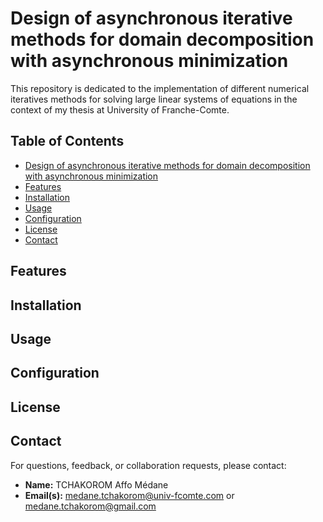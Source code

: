 
# Design of asynchronous iterative methods for domain decomposition with asynchronous minimization

This repository is dedicated to the implementation of different numerical iteratives methods for solving large linear systems of equations in the context of my thesis at University of Franche-Comte.


## Table of Contents

- [Design of asynchronous iterative methods for domain decomposition with asynchronous minimization](#project-name)
- [Features](#features)
- [Installation](#installation)
- [Usage](#usage)
- [Configuration](#configuration)
- [License](#license)
- [Contact](#contact)

## Features



## Installation

<!-- 
### Pre-requirements

This implementations of numerical iteratives methods is based on PETSc (Portable, Extensible Toolkit for Scientific Computation), a suite of data structures and routines for scalable (parallel) solution of scientific applications modeled by parallel differential equations (PDEs) and other related problems.

PETSc provides a comprehensive set of tools for solving linear and nonlinear equations, time-dependent problems, optimization, and other tasks related to PDEs on parallel computers. It supports parallel computations using message-passing via MPI (Message Passing Interface), making it highly efficient for large-scale distributed computations.

PETSc application is hosted on petsc.org website along with manual and tutorials. Find below the steps to install PETSc 3.22.0, the current version as this lines are written

```bash
# Clone the repository
git clone -b release https://gitlab.com/petsc/petsc.git petsc


## Installation

#### Clone the repository

```bash
git clone https://github.com/craftman22/medane_tchakorom_ufc_thesis_repository.git
```


#### Install the required dependencies

- [make](https://www.gnu.org/software/make/)
- [Python3](https://www.python.org)
- C and C++ compilers (e.g. gcc or clang)
- [OPTIONAL] Fortran compiler (e.g. gfortran)

Installating PETSc is pretty forward process. Here is a quick start tutorial for doing so. An in-place installation is recommended for all-in-one folder manageable installation. After installing PETSc, remember to checkout the PETSc v3.22.0 or above.

```bash
# Change directory into the cloned repository
cd petsc

# To anchor to a release version (without intermediate fixes), use
git checkout vMAJOR.MINOR.PATCH
```

After installation, PETSc needs to be configured with minimum options in order to be used. Below is a basic configuration using MPICH as MPI implementation and setting PETSc in debug mode.

Note: You should set the env variables PETSC_DIR and PETSC_ARCH respectively to "petsc installation folder" and "petsc arch folder"

```bash
# Change directory into the PETSc repository
cd petsc

# Run the command to configure PETSc and follow all the guidelines
./configure --download-mpich --debug=1
```

### Clone repository

After PETSc installation and configuraiton, you can clone the current repository in the desired path. Checkout the main branch for lastest release.

```bash
# Clone the repository
git clone git@github.com:craftman22/medane_tchakorom_ufc_thesis_repository.git

# Change directory into the application repository
cd medane_tchakorom_ufc_thesis_repository
``` -->


## Usage


<!-- 

```

In order to be able to build the project, one need to configure PETSc with minimal options. Below is an example of basic configuration command. This should be sufficient for building the project.

```bash
# Change directory into the PETSc installation directory
cd petsc

# Run the command to configure PETSc and follow all the guidelines
./configure --with-cc=gcc --with-cxx=g++ --with-fc=gfortran --download-mpich --download-f2cblaslapack --download-hypre --with-debugging=no
```

**Warning** : For best performances, one should turn off PETSc debugging option by setting configuration option *--with-debugging=no*. -->


<!-- 
```bash
# Change directory into the project directory
cd medane_tchakorom_ufc_thesis_repository

# Run the command make for building the project
make
``` -->





## Configuration


## License

<!-- This project is licensed under the MIT License. See the LICENSE file for more information. -->

## Contact


For questions, feedback, or collaboration requests, please contact:

* **Name:** TCHAKOROM Affo Médane
* **Email(s):** medane.tchakorom@univ-fcomte.com  or medane.tchakorom@gmail.com



